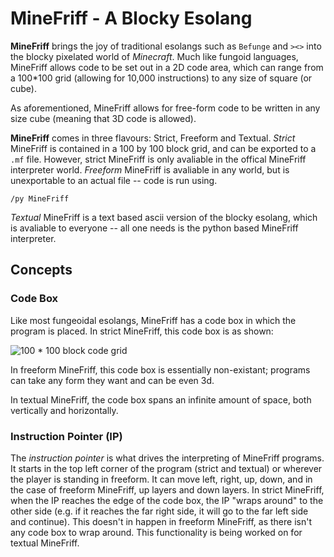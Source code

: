 # MineFriff - A Blocky Esolang
**MineFriff** brings the joy of traditional esolangs such as `Befunge` and `><>` into the blocky pixelated world of _Minecraft_.  Much like fungoid languages, MineFriff allows code to be set out in a 2D code area, which can range from a 100*100 grid (allowing for 10,000 instructions) to any size of square (or cube).

As aforementioned, MineFriff allows for free-form code to be written in any size cube (meaning that 3D code is allowed).

**MineFriff** comes in three flavours: Strict, Freeform and Textual. _Strict_ MineFriff is contained in a 100 by 100 block grid, and can be exported to a `.mf` file. However, strict MineFriff is only avaliable in the offical MineFriff interpreter world. _Freeform_ MineFriff is avaliable in any world, but is unexportable to an actual file -- code is run using.
```
/py MineFriff
```

_Textual_ MineFriff is a text based ascii version of the blocky esolang, which is avaliable to everyone -- all one needs is the python based MineFriff interpreter.

## Concepts
### Code Box
Like most fungeoidal esolangs, MineFriff has a code box in which the program is placed. In strict MineFriff, this code box is as shown:

![100 * 100 block code grid]()

In freeform MineFriff, this code box is essentially non-existant; programs can take any form they want and can be even 3d.

In textual MineFriff, the code box spans an infinite amount of space, both vertically and horizontally.

### Instruction Pointer (IP)
The _instruction pointer_ is what drives the interpreting of MineFriff programs. It starts in the top left corner of the program (strict and textual) or wherever the player is standing in freeform. It can move left, right, up, down, and in the case of freeform MineFriff, up layers and down layers. In strict MineFriff, when the IP reaches the edge of the code box, the IP "wraps around" to the other side (e.g. if it reaches the far right side, it will go to the far left side and continue). This doesn't in happen in freeform MineFriff, as there isn't any code box to wrap around. This functionality is being worked on for textual MineFriff.
 

